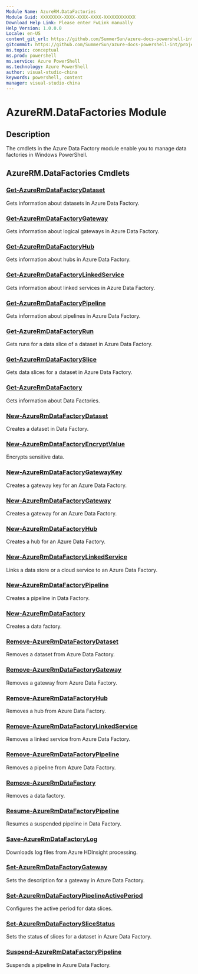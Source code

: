```yaml
---
Module Name: AzureRM.DataFactories
Module Guid: XXXXXXXX-XXXX-XXXX-XXXX-XXXXXXXXXXXX
Download Help Link: Please enter FwLink manually
Help Version: 1.0.0.0
Locale: en-US
content_git_url: https://github.com/SummerSun/azure-docs-powershell-int/projects/azure-docs-powershell-int/azureps-cmdlets-docs/ResourceManager/AzureRM.DataFactories/v1.0/CmdletMDs/AzureRM.DataFactories.md
gitcommit: https://github.com/SummerSun/azure-docs-powershell-int/projects/azure-docs-powershell-int/azureps-cmdlets-docs/ResourceManager/AzureRM.DataFactories/v1.0/CmdletMDs/AzureRM.DataFactories.md
ms.topic: conceptual
ms.prod: powershell
ms.service: Azure PowerShell
ms.technology: Azure PowerShell
author: visual-studio-china
keywords: powershell, content
manager: visual-studio-china
---
```


# AzureRM.DataFactories Module
## Description
The cmdlets in the Azure Data Factory module enable you to manage data factories in Windows PowerShell.

## AzureRM.DataFactories Cmdlets
### [Get-AzureRmDataFactoryDataset](Get-AzureRmDataFactoryDataset.md)
Gets information about datasets in Azure Data Factory.


### [Get-AzureRmDataFactoryGateway](Get-AzureRmDataFactoryGateway.md)
Gets information about logical gateways in Azure Data Factory.


### [Get-AzureRmDataFactoryHub](Get-AzureRmDataFactoryHub.md)
Gets information about hubs in Azure Data Factory.


### [Get-AzureRmDataFactoryLinkedService](Get-AzureRmDataFactoryLinkedService.md)
Gets information about linked services in Azure Data Factory.


### [Get-AzureRmDataFactoryPipeline](Get-AzureRmDataFactoryPipeline.md)
Gets information about pipelines in Azure Data Factory.


### [Get-AzureRmDataFactoryRun](Get-AzureRmDataFactoryRun.md)
Gets runs for a data slice of a dataset in Azure Data Factory.


### [Get-AzureRmDataFactorySlice](Get-AzureRmDataFactorySlice.md)
Gets data slices for a dataset in Azure Data Factory.


### [Get-AzureRmDataFactory](Get-AzureRmDataFactory.md)
Gets information about Data Factories.


### [New-AzureRmDataFactoryDataset](New-AzureRmDataFactoryDataset.md)
Creates a dataset in Data Factory.


### [New-AzureRmDataFactoryEncryptValue](New-AzureRmDataFactoryEncryptValue.md)
Encrypts sensitive data.


### [New-AzureRmDataFactoryGatewayKey](New-AzureRmDataFactoryGatewayKey.md)
Creates a gateway key for an Azure Data Factory.


### [New-AzureRmDataFactoryGateway](New-AzureRmDataFactoryGateway.md)
Creates a gateway for an Azure Data Factory.


### [New-AzureRmDataFactoryHub](New-AzureRmDataFactoryHub.md)
Creates a hub for an Azure Data Factory.


### [New-AzureRmDataFactoryLinkedService](New-AzureRmDataFactoryLinkedService.md)
Links a data store or a cloud service to an Azure Data Factory.


### [New-AzureRmDataFactoryPipeline](New-AzureRmDataFactoryPipeline.md)
Creates a pipeline in Data Factory.


### [New-AzureRmDataFactory](New-AzureRmDataFactory.md)
Creates a data factory.


### [Remove-AzureRmDataFactoryDataset](Remove-AzureRmDataFactoryDataset.md)
Removes a dataset from Azure Data Factory.


### [Remove-AzureRmDataFactoryGateway](Remove-AzureRmDataFactoryGateway.md)
Removes a gateway from Azure Data Factory.


### [Remove-AzureRmDataFactoryHub](Remove-AzureRmDataFactoryHub.md)
Removes a hub from Azure Data Factory.


### [Remove-AzureRmDataFactoryLinkedService](Remove-AzureRmDataFactoryLinkedService.md)
Removes a linked service from Azure Data Factory.


### [Remove-AzureRmDataFactoryPipeline](Remove-AzureRmDataFactoryPipeline.md)
Removes a pipeline from Azure Data Factory.


### [Remove-AzureRmDataFactory](Remove-AzureRmDataFactory.md)
Removes a data factory.


### [Resume-AzureRmDataFactoryPipeline](Resume-AzureRmDataFactoryPipeline.md)
Resumes a suspended pipeline in Data Factory.


### [Save-AzureRmDataFactoryLog](Save-AzureRmDataFactoryLog.md)
Downloads log files from Azure HDInsight processing.


### [Set-AzureRmDataFactoryGateway](Set-AzureRmDataFactoryGateway.md)
Sets the description for a gateway in Azure Data Factory.


### [Set-AzureRmDataFactoryPipelineActivePeriod](Set-AzureRmDataFactoryPipelineActivePeriod.md)
Configures the active period for data slices.


### [Set-AzureRmDataFactorySliceStatus](Set-AzureRmDataFactorySliceStatus.md)
Sets the status of slices for a dataset in Azure Data Factory.


### [Suspend-AzureRmDataFactoryPipeline](Suspend-AzureRmDataFactoryPipeline.md)
Suspends a pipeline in Azure Data Factory.




